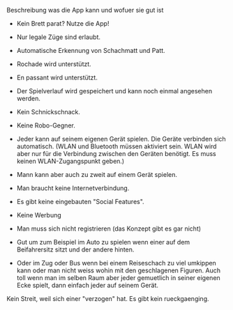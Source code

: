 Beschreibung was die App kann und wofuer sie gut ist

- Kein Brett parat? Nutze die App!
- Nur legale Züge sind erlaubt.
- Automatische Erkennung von Schachmatt und Patt.
- Rochade wird unterstützt.
- En passant wird unterstützt.
- Der Spielverlauf wird gespeichert und kann noch einmal angesehen werden.
- Kein Schnickschnack.
- Keine Robo-Gegner.
- Jeder kann auf seinem eigenen Gerät spielen. Die Geräte verbinden sich automatisch. (WLAN und Bluetooth müssen aktiviert sein. WLAN wird aber nur für die Verbindung zwischen den Geräten benötigt. Es muss keinen WLAN-Zugangspunkt geben.)

- Mann kann aber auch zu zweit auf einem Gerät spielen.

- Man braucht keine Internetverbindung.
- Es gibt keine eingebauten "Social Features".
- Keine Werbung
- Man muss sich nicht registrieren (das Konzept gibt es gar nicht)
- Gut um zum Beispiel im Auto zu spielen wenn einer auf dem Beifahrersitz sitzt und der andere hinten.
- Oder im Zug oder Bus wenn bei einem Reiseschach zu viel umkippen kann oder man nicht weiss wohin mit den geschlagenen Figuren.
Auch toll wenn man im selben Raum aber jeder gemuetlich in seiner eigenen Ecke spielt, dann einfach jeder auf seinem Gerät.

Kein Streit, weil sich einer "verzogen" hat. Es gibt kein rueckgaenging.
